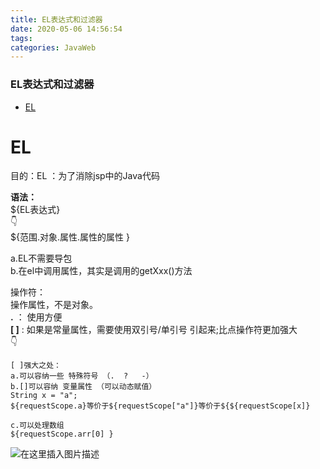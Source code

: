 ```yaml
---
title: EL表达式和过滤器
date: 2020-05-06 14:56:54
tags: 
categories: JavaWeb
---
```


<!--more-->

### EL表达式和过滤器

- [EL](#EL_1)

# EL

目的：EL ：为了消除jsp中的Java代码

**语法：**  
\$\{EL表达式\}  
👇  
\$\{范围.对象.属性.属性的属性 \}

a.EL不需要导包  
b.在el中调用属性，其实是调用的getXxx\(\)方法

操作符：  
操作属性，不是对象。  
**.** ： 使用方便  
**\[ \]** : 如果是常量属性，需要使用双引号/单引号 引起来;比点操作符更加强大  
👇

```
[ ]强大之处：
a.可以容纳一些 特殊符号 （.  ?   -）
b.[]可以容纳 变量属性 （可以动态赋值）
String x = "a";
${requestScope.a}等价于${requestScope["a"]}等价于${${requestScope[x]}

c.可以处理数组
${requestScope.arr[0] }

```

![在这里插入图片描述](https://img-blog.csdnimg.cn/2020050614520840.png?x-oss-process=image/watermark,type_ZmFuZ3poZW5naGVpdGk,shadow_10,text_aHR0cHM6Ly9ibG9nLmNzZG4ubmV0L3FxXzIxMDQwNTU5,size_16,color_FFFFFF,t_70)